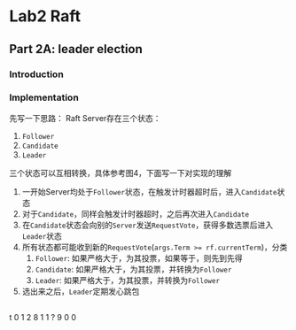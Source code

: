 # Lab2 Raft

## Part 2A: leader election

### Introduction

### Implementation

先写一下思路：
Raft Server存在三个状态：
1. `Follower`
2. `Candidate`
3. `Leader`

三个状态可以互相转换，具体参考图4，下面写一下对实现的理解

1. 一开始Server均处于`Follower`状态，在触发计时器超时后，进入`Candidate`状态
2. 对于`Candidate`，同样会触发计时器超时，之后再次进入`Candidate`
3. 在`Candidate`状态会向别的`Server`发送`RequestVote`，获得多数选票后进入`Leader`状态
4. 所有状态都可能收到新的`RequestVote`(`args.Term >= rf.currentTerm`)，分类
   1. `Follower`: 如果严格大于，为其投票，如果等于，则先到先得
   2. `Candidate`: 如果严格大于，为其投票，并转换为`Follower`
   3. `Leader`: 如果严格大于，为其投票，并转换为`Follower`
5. 选出来之后，`Leader`定期发心跳包


##


t 0 1 2
8 1 1 ?
9 0   0